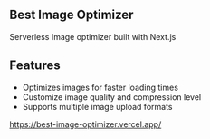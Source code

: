 ## Best Image Optimizer

Serverless Image optimizer built with Next.js

## Features

- Optimizes images for faster loading times
- Customize image quality and compression level
- Supports multiple image upload formats

https://best-image-optimizer.vercel.app/
